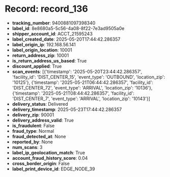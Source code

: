 # Record: record_136

- **tracking_number**: 9400881097398340
- **label_id**: 8e8680a5-5c56-4a08-8f22-7e3ad9505a0e
- **shipper_account_id**: ACCT_21595243
- **label_created_date**: 2025-05-20T17:44:42.286357
- **label_origin_ip**: 192.168.56.141
- **label_origin_location**: 10001
- **return_address_zip**: 10001
- **is_return_address_us_based**: True
- **discount_applied**: True
- **scan_events**: [{'timestamp': '2025-05-20T23:44:42.286357', 'facility_id': 'DIST_CENTER_15', 'event_type': 'OUTBOUND', 'location_zip': '10125'}, {'timestamp': '2025-05-21T06:44:42.286357', 'facility_id': 'DIST_CENTER_72', 'event_type': 'ARRIVAL', 'location_zip': '10136'}, {'timestamp': '2025-05-21T08:44:42.286357', 'facility_id': 'DIST_CENTER_7', 'event_type': 'ARRIVAL', 'location_zip': '10143'}]
- **delivery_status**: Delivered
- **delivery_timestamp**: 2025-05-23T17:44:42.286357
- **delivery_zip**: 90001
- **delivery_address_valid**: True
- **is_fraudulent**: False
- **fraud_type**: Normal
- **fraud_detected_at**: None
- **reported_by**: None
- **num_scans**: 3
- **label_ip_geolocation_match**: True
- **account_fraud_history_score**: 0.04
- **cross_border_origin**: False
- **label_print_device_id**: EDGE_NODE_39